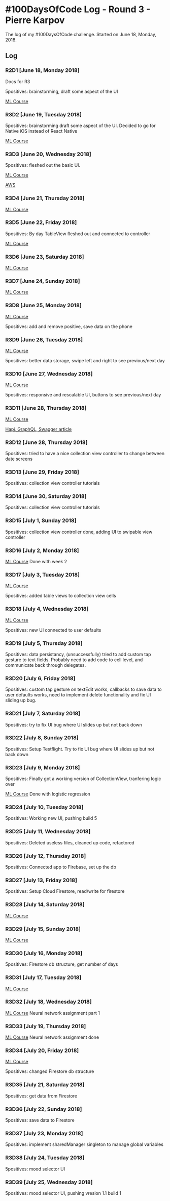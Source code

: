 # #100DaysOfCode Log - Round 3 - Pierre Karpov

The log of my #100DaysOfCode challenge. Started on June 18, Monday, 2018.

## Log

### R2D1 [June 18, Monday 2018]
Docs for R3

5positives: brainstorming, draft some aspect of the UI

[ML Course](https://www.coursera.org/learn/machine-learning/home/welcome)

### R3D2 [June 19, Tuesday 2018]
5positives: brainstorming draft some aspect of the UI. Decided to go for Native iOS instead of React Native

[ML Course](https://www.coursera.org/learn/machine-learning/home/welcome)

### R3D3 [June 20, Wednesday 2018]
5positives: fleshed out the basic UI.

[ML Course](https://www.coursera.org/learn/machine-learning/home/welcome)

[AWS](https://www.aws.training/learningobject/curriculum?id=16357)

### R3D4 [June 21, Thursday 2018]
[ML Course](https://www.coursera.org/learn/machine-learning/home/welcome)


### R3D5 [June 22, Friday 2018]
5positives: By day TableView fleshed out and connected to controller

[ML Course](https://www.coursera.org/learn/machine-learning/home/welcome)

### R3D6 [June 23, Saturday 2018]
[ML Course](https://www.coursera.org/learn/machine-learning/home/welcome)

### R3D7 [June 24, Sunday 2018]
[ML Course](https://www.coursera.org/learn/machine-learning/home/welcome)

### R3D8 [June 25, Monday 2018]
[ML Course](https://www.coursera.org/learn/machine-learning/home/welcome)

5positives: add and remove positive, save data on the phone

### R3D9 [June 26, Tuesday 2018]
[ML Course](https://www.coursera.org/learn/machine-learning/home/welcome)

5positives: better data storage, swipe left and right to see previous/next day

### R3D10 [June 27, Wednesday 2018]
[ML Course](https://www.coursera.org/learn/machine-learning/home/welcome)

5positives: responsive and rescalable UI, buttons to see previous/next day

### R3D11 [June 28, Thursday 2018]
[ML Course](https://www.coursera.org/learn/machine-learning/home/welcome)

[Hapi, GraphQL, Swagger article](https://medium.freecodecamp.org/how-to-set-up-a-powerful-api-with-nodejs-graphql-mongodb-hapi-and-swagger-part-ii-80266790a3ac)

### R3D12 [June 28, Thursday 2018]
5positives: tried to have a nice collection view controller to change between date screens

### R3D13 [June 29, Friday 2018]
5positives: collection view controller tutorials

### R3D14 [June 30, Saturday 2018]
5positives: collection view controller tutorials

### R3D15 [July 1, Sunday 2018]
5positives: collection view controller done, adding UI to swipable view controller

### R3D16 [July 2, Monday 2018]
[ML Course](https://www.coursera.org/learn/machine-learning/home/welcome)
Done with week 2

### R3D17 [July 3, Tuesday 2018]
[ML Course](https://www.coursera.org/learn/machine-learning/home/welcome)

5positives: added table views to collection view cells

### R3D18 [July 4, Wednesday 2018]
[ML Course](https://www.coursera.org/learn/machine-learning/home/welcome)

5positives: new UI connected to user defaults

### R3D19 [July 5, Thursday 2018]
5positives: data persistancy, (unsuccessfully) tried to add custom tap gesture to text fields. Probably need to add code to cell level, and communicate back through delegates.

### R3D20 [July 6, Friday 2018]
5positives: custom tap gesture on textEdit works, callbacks to save data to user defaults works, need to implement delete functionality and fix UI sliding up bug.

### R3D21 [July 7, Saturday 2018]
5positives: try to fix UI bug where UI slides up but not back down

### R3D22 [July 8, Sunday 2018]
5positives: Setup Testflight. Try to fix UI bug where UI slides up but not back down

### R3D23 [July 9, Monday 2018]
5positives: Finally got a working version of CollectionView, tranfering logic over

[ML Course](https://www.coursera.org/learn/machine-learning/home/welcome)
Done with logistic regression

### R3D24 [July 10, Tuesday 2018]
5positives: Working new UI, pushing build 5

### R3D25 [July 11, Wednesday 2018]
5positives: Deleted useless files, cleaned up code, refactored

### R3D26 [July 12, Thursday 2018]
5positives: Connected app to Firebase, set up the db

### R3D27 [July 13, Friday 2018]
5positives: Setup Cloud Firestore, read/write for firestore

### R3D28 [July 14, Saturday 2018]
[ML Course](https://www.coursera.org/learn/machine-learning/home/welcome)

### R3D29 [July 15, Sunday 2018]
[ML Course](https://www.coursera.org/learn/machine-learning/home/welcome)

### R3D30 [July 16, Monday 2018]
5positives: Firestore db structure, get number of days

### R3D31 [July 17, Tuesday 2018]
[ML Course](https://www.coursera.org/learn/machine-learning/home/welcome)

### R3D32 [July 18, Wednesday 2018]
[ML Course](https://www.coursera.org/learn/machine-learning/home/welcome)
Neural network assignment part 1

### R3D33 [July 19, Thursday 2018]
[ML Course](https://www.coursera.org/learn/machine-learning/home/welcome)
Neural network assignment done

### R3D34 [July 20, Friday 2018]
[ML Course](https://www.coursera.org/learn/machine-learning/home/welcome)

5positives: changed Firestore db structure

### R3D35 [July 21, Saturday 2018]
5positives: get data from Firestore

### R3D36 [July 22, Sunday 2018]
5positives: save data to Firestore

### R3D37 [July 23, Monday 2018]
5positives: implement sharedManager singleton to manage global variables

### R3D38 [July 24, Tuesday 2018]
5positives: mood selector UI

### R3D39 [July 25, Wednesday 2018]
5positives: mood selector UI, pushing vresion 1.1 build 1
